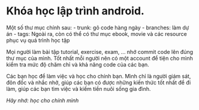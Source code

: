# Khóa học lập trình android. #
Một số thư mục chính sau: - trunk: gõ code hàng ngày - branches: làm dự án - tags: Ngoài ra, còn có thể có thư mục ebook, movie và các resource phục vụ quá trình học tập

Mọi người làm bài tập tutorial, exercise, exam, ... nhớ commit code lên đúng thư mục của mình. Tốt nhất mỗi người nên có một account để tiện cho mình kiểm tra mức độ chăm chỉ và khả năng code của các bạn.

Các bạn học để làm việc và học cho chính bạn. Mình chỉ là người giám sát, đôn đốc và nhắc nhở, giúp các bạn có được những kiến thức tốt nhất để đi làm, giúp các bạn tìm việc và kiếm tiền nuôi sống gia đình.

_Hãy nhớ: học cho chính mình_